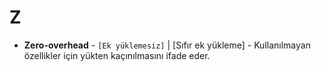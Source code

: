 # **Z**

* **Zero-overhead** - `[Ek yüklemesiz]` | [Sıfır ek yükleme] - Kullanılmayan özellikler için yükten kaçınılmasını ifade eder.
